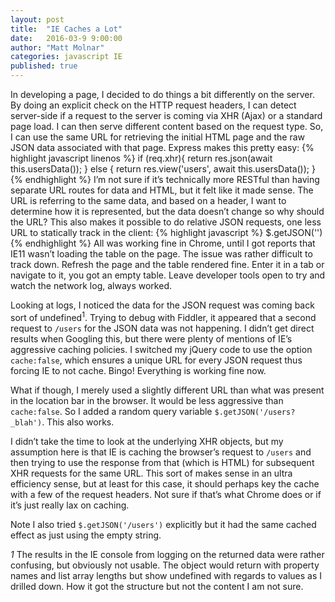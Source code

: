 ```yaml
---
layout: post
title:  "IE Caches a Lot"
date:   2016-03-9 9:00:00
author: "Matt Molnar"
categories: javascript IE
published: true
---
```

In developing a page, I decided to do things a bit differently on the server. By doing an explicit check on the HTTP request headers, I can detect server-side if a request to the server is coming via XHR (Ajax) or a standard page load. I can then serve different content based on the request type. So, I can use the same URL for retrieving the initial HTML page and the raw JSON data associated with that page. Express makes this pretty easy:
{% highlight javascript linenos %}
if (req.xhr){
  return res.json(await this.usersData());
}
else {
  return res.view('users', await this.usersData());
}
{% endhighlight %}
I’m not sure if it’s technically more RESTful than having separate URL routes for data and HTML, but it felt like it made sense. The URL is referring to the same data, and based on a header, I want to determine how it is represented, but the data doesn’t change so why should the URL? This also makes it possible to do relative JSON requests, one less URL to statically track in the client:
{% highlight javascript %}
$.getJSON('')
{% endhighlight %}
All was working fine in Chrome, until I got reports that IE11 wasn’t loading the table on the page. The issue was rather difficult to track down. Refresh the page and the table rendered fine. Enter it in a tab or navigate to it, you got an empty table. Leave developer tools open to try and watch the network log, always worked. 

Looking at logs, I noticed the data for the JSON request was coming back sort of undefined<sup>1</sup>. Trying to debug with Fiddler, it appeared that a second request to `/users` for the JSON data was not happening. I didn’t get direct results when Googling this, but there were plenty of mentions of IE’s aggressive caching policies. I switched my jQuery code to use the option `cache:false`, which ensures a unique URL for every JSON request thus forcing IE to not cache. Bingo! Everything is working fine now.

What if though, I merely used a slightly different URL than what was present in the location bar in the browser. It would be less aggressive than `cache:false`. So I added a random query variable `$.getJSON('/users?_blah')`. This also works. 

I didn’t take the time to look at the underlying XHR objects, but my assumption here is that IE is caching the browser’s request to `/users` and then trying to use the response from that (which is HTML) for subsequent XHR requests for the same URL. This sort of makes sense in an ultra efficiency sense, but at least for this case, it should perhaps key the cache with a few of the request headers. Not sure if that’s what Chrome does or if it’s just really lax on caching.

Note I also tried `$.getJSON('/users')` explicitly but it had the same cached effect as just using the empty string.


*1* The results in the IE console from logging on the returned data were rather confusing, but obviously not usable. The object would return with property names and list array lengths but show undefined with regards to values as I drilled down. How it got the structure but not the content I am not sure.

